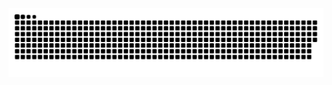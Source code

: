 <div>
  <img src="https://github.com/omadli/omadli/raw/master/output/github-contribution-grid-snake.svg" alt="snake"></center>
</div>
